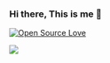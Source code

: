 ### Hi there, This is me 👋

[![Open Source Love](https://badges.frapsoft.com/os/v3/open-source.svg?v=103)](https://github.com/ellerbrock/open-source-badges/)

![](https://komarev.com/ghpvc/?username=iddqd)
<!--
**ivaniddqd/ivaniddqd** is a ✨ _special_ ✨ repository because its `README.md` (this file) appears on your GitHub profile.

Here are some ideas to get you started:

- 🔭 I’m currently working on ...
- 🌱 I’m currently learning ...
- 👯 I’m looking to collaborate on ...
- 🤔 I’m looking for help with ...
- 💬 Ask me about ...
- 📫 How to reach me: ...
- 😄 Pronouns: ...
- ⚡ Fun fact: ...
-->
